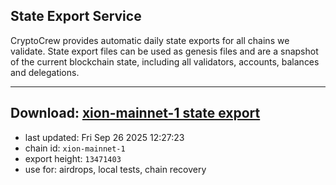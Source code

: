## State Export Service
CryptoCrew provides automatic daily state exports for all chains we validate. State export files can be used as genesis files and are a snapshot of the current blockchain state, including all validators, accounts, balances and delegations.

---
**Download: [xion-mainnet-1 state export](https://dl-eu2.ccvalidators.com/SERVICE/xion/xion-mainnet-1_export_13471403.json)**
---

- last updated: Fri Sep 26 2025 12:27:23
- chain id: `xion-mainnet-1`
- export height: `13471403`
- use for: airdrops, local tests, chain recovery
